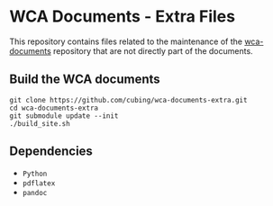 # WCA Documents - Extra Files

This repository contains files related to the maintenance of the [wca-documents](https://github.com/cubing/wca-documents) repository that are not directly part of the documents.

## Build the WCA documents

    git clone https://github.com/cubing/wca-documents-extra.git
    cd wca-documents-extra
    git submodule update --init
    ./build_site.sh

## Dependencies

- `Python`
- `pdflatex`
- `pandoc`